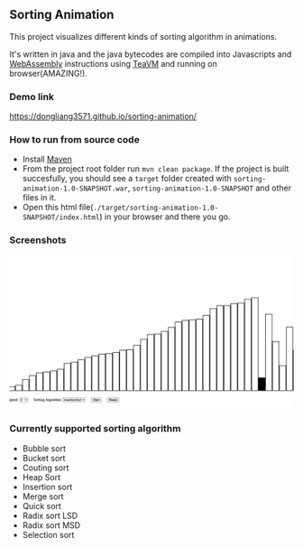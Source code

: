 ## Sorting Animation

This project visualizes different kinds of sorting algorithm in animations.

It's written in java and the java bytecodes are compiled into Javascripts and [WebAssembly](https://webassembly.org) instructions using [TeaVM](https://teavm.org) and running on browser(AMAZING!).

### Demo link

https://dongliang3571.github.io/sorting-animation/

### How to run from source code

- Install [Maven](https://maven.apache.org/download.cgi)
- From the project root folder run `mvn clean package`. If the project is built succesfully, you should see a `target` folder created with `sorting-animation-1.0-SNAPSHOT.war`, `sorting-animation-1.0-SNAPSHOT` and other files in it.
- Open this html file(`./target/sorting-animation-1.0-SNAPSHOT/index.html`) in your browser and there you go.

### Screenshots

![snapshot1](https://github.com/dongliang3571/sorting-animation/blob/master/images/image1.png?raw=true)

### Currently supported sorting algorithm
- Bubble sort
- Bucket sort
- Couting sort
- Heap Sort
- Insertion sort
- Merge sort
- Quick sort
- Radix sort LSD
- Radix sort MSD
- Selection sort
